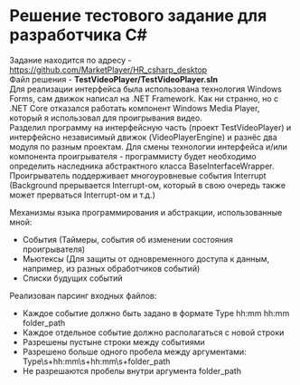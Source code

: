 # Решение тестового задание для разработчика C#
Задание находится по адресу - https://github.com/MarketPlayer/HR_csharp_desktop  
Файл решения - **TestVideoPlayer/TestVideoPlayer.sln**  
Для реализации интерфейса была использована технология Windows Forms, сам движок написал на .NET Framework. Как ни странно, но с .NET Core отказался работать компонент Windows Media Player, который я использовал для проигрывания видео.  
Разделил программу на интерфейсную часть (проект TestVideoPlayer) и интерфейсно независимый движок (VideoPlayerEngine) и разнёс два модуля по разным проектам.
Для смены технологии интерфейса и/или компонента проигрывателя - программисту будет необходимо определить наследника абстрактного класса BaseInterfaceWrapper.  
Проигрыватель поддерживает многоуровневые события Interrupt (Background прерывается Interrupt-ом, который в свою очередь также может прерваться Interrupt-ом и т.д.)  
  
Механизмы языка программирования и абстракции, использованные мной:  
- События (Таймеры, события об изменении состояния проигрывателя)
- Мьютексы (Для защиты от одновременного доступа к данным, например, из разных обработчиков событий)
- Списки будущих событий  
  
Реализован парсинг входных файлов:  
- Каждое событие должно быть задано в формате Type hh:mm hh:mm folder_path  
- Каждое отдельное событие должно располагаться с новой строки  
- Разрешены пустыне строки между событиями  
- Разрешено больше одного пробела между аргументами: Type\s+hh:mm\s+hh:mm\s+folder_path  
- Не разрешаются пробелы внутри аргумента folder_path
